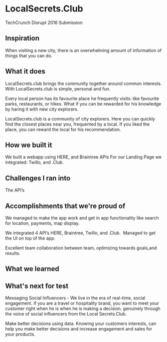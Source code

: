 # LocalSecrets.Club
TechCrunch Disrupt 2016 Submission

## Inspiration
When visiting a new city, there is an overwhelming amount of information of things that you can do. 

## What it does


LocalSecrets.club brings the community together around common interests. With LocalSecrets.club is simple, personal and fun. 

Every local person has its favourite place he frequently visits: like favourite parks, restaurants, or hikes. What if you can be rewarded for his knowledge by haring it with new city explorers. 

LocalSecrets.club is a community of city explorers. Here you can quickly find the closest places near you, frequented by a local. If you liked the place, you can reward the local for his recommendation. 


## How we built it

We built a webapp using HERE, and Braintree APIs
For our Landing Page we integrated: Twillo, and .Club. 

## Challenges I ran into

The API’s 


## Accomplishments that we're proud of

We managed to make the app work and get in app functionality like search for location, payments, map display. 

We integrated 4 API’s HERE, Braintree, Twillo, and .Club. 
Managed to get the UI on top of the app. 

Excellent team collaboration between team, optimizing towards goals,and results. 

## What we learned




## What's next for test

Messaging Social Influencers - We live in the era of real-time, social engagement. If you are a travel or hospitality brand, you want to meet your customer right when he is when he is making a decision. genuinely through the voice of social influencers from the Local Secrets.Club.

Make better decisions using data. Knowing your customers interests, can help you make better decisions and increase engagement and sales for your products.
